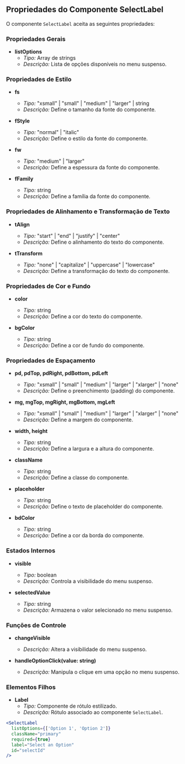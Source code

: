 ## Propriedades do Componente SelectLabel

O componente `SelectLabel` aceita as seguintes propriedades:

### Propriedades Gerais

- **listOptions**
  - _Tipo:_ Array de strings
  - _Descrição:_ Lista de opções disponíveis no menu suspenso.

### Propriedades de Estilo

- **fs**

  - _Tipo:_ "xsmall" | "small" | "medium" | "larger" | string
  - _Descrição:_ Define o tamanho da fonte do componente.

- **fStyle**

  - _Tipo:_ "normal" | "italic"
  - _Descrição:_ Define o estilo da fonte do componente.

- **fw**

  - _Tipo:_ "medium" | "larger"
  - _Descrição:_ Define a espessura da fonte do componente.

- **fFamily**
  - _Tipo:_ string
  - _Descrição:_ Define a família da fonte do componente.

### Propriedades de Alinhamento e Transformação de Texto

- **tAlign**

  - _Tipo:_ "start" | "end" | "justify" | "center"
  - _Descrição:_ Define o alinhamento do texto do componente.

- **tTransform**
  - _Tipo:_ "none" | "capitalize" | "uppercase" | "lowercase"
  - _Descrição:_ Define a transformação do texto do componente.

### Propriedades de Cor e Fundo

- **color**

  - _Tipo:_ string
  - _Descrição:_ Define a cor do texto do componente.

- **bgColor**
  - _Tipo:_ string
  - _Descrição:_ Define a cor de fundo do componente.

### Propriedades de Espaçamento

- **pd, pdTop, pdRight, pdBottom, pdLeft**

  - _Tipo:_ "xsmall" | "small" | "medium" | "larger" | "xlarger" | "none"
  - _Descrição:_ Define o preenchimento (padding) do componente.

- **mg, mgTop, mgRight, mgBottom, mgLeft**

  - _Tipo:_ "xsmall" | "small" | "medium" | "larger" | "xlarger" | "none"
  - _Descrição:_ Define a margem do componente.

- **width, height**

  - _Tipo:_ string
  - _Descrição:_ Define a largura e a altura do componente.

- **className**

  - _Tipo:_ string
  - _Descrição:_ Define a classe do componente.

- **placeholder**

  - _Tipo:_ string
  - _Descrição:_ Define o texto de placeholder do componente.

- **bdColor**
  - _Tipo:_ string
  - _Descrição:_ Define a cor da borda do componente.

### Estados Internos

- **visible**

  - _Tipo:_ boolean
  - _Descrição:_ Controla a visibilidade do menu suspenso.

- **selectedValue**
  - _Tipo:_ string
  - _Descrição:_ Armazena o valor selecionado no menu suspenso.

### Funções de Controle

- **changeVisible**

  - _Descrição:_ Altera a visibilidade do menu suspenso.

- **handleOptionClick(value: string)**
  - _Descrição:_ Manipula o clique em uma opção no menu suspenso.

### Elementos Filhos

- **Label**
  - _Tipo:_ Componente de rótulo estilizado.
  - _Descrição:_ Rótulo associado ao componente `SelectLabel`.

```jsx
<SelectLabel
  listOptions={['Option 1', 'Option 2']}
  className="primary"
  required={true}
  label="Select an Option"
  id="selectId"
/>
```
